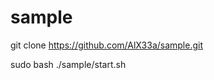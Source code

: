 # sample
git clone https://github.com/AlX33a/sample.git
<!-- export ENIRONMENT="DEV"
export ENIRONMENT="PROD" -->
sudo bash ./sample/start.sh